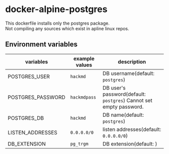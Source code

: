 # docker-alpine-postgres

This dockerfile installs only the postgres package.  
Not compiling any sources which exist in apline linux repos.  

Environment variables
---

| variables | example values | description |
| --------- | ------ | ----------- |
| POSTGRES_USER  | `hackmd` | DB username(default: `postgres`) |
| POSTGRES_PASSWORD | `hackmdpass` | DB user's password(default: `postgres`) Cannot set empty password. |
| POSTGRES_DB | `hackmd` | DB name(default: `postgres`) |
| LISTEN_ADDRESSES | `0.0.0.0/0` | listen addresses(default: `0.0.0.0/0`) |
| DB_EXTENSION | `pg_trgm` | DB extension(default: ) |

